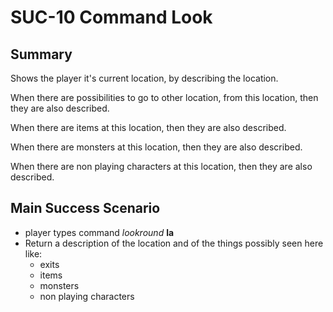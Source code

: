 # SUC-10 Command Look

## Summary

Shows the player it's current location, by describing the location.

When there are possibilities to go to other location, from this location, then they are also described.

When there are items at this location, then they are also described.

When there are monsters at this location, then they are also described.

When there are non playing characters at this location, then they are also described.
  
## Main Success Scenario

- player types command _lookround_ **la**
- Return a description of the location and of the things possibly seen here like:
  - exits
  - items
  - monsters
  - non playing characters
